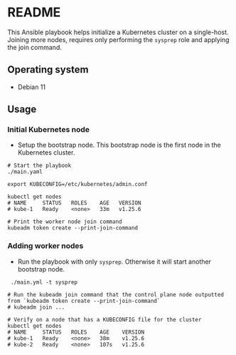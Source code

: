 # README
This Ansible playbook helps initialize a Kubernetes cluster on a single-host.  Joining more nodes, requires only performing the `sysprep` role and applying the join command.

## Operating system
- Debian 11

## Usage

### Initial Kubernetes node
- Setup the bootstrap node.  This bootstrap node is the first node in the Kubernetes cluster.

```
# Start the playbook
./main.yaml

export KUBECONFIG=/etc/kubernetes/admin.conf

kubectl get nodes
# NAME     STATUS   ROLES    AGE   VERSION
# kube-1   Ready    <none>   33m   v1.25.6

# Print the worker node join command
kubeadm token create --print-join-command
```

### Adding worker nodes
- Run the playbook with only `sysprep`.  Otherwise it will start another bootstrap node.
```
 ./main.yml -t sysprep

# Run the kubeadm join command that the control plane node outputted from `kubeadm token create --print-join-command`
# kubeadm join ...

# Verify on a node that has a KUBECONFIG file for the cluster
kubectl get nodes
# NAME     STATUS   ROLES    AGE    VERSION
# kube-1   Ready    <none>   38m    v1.25.6
# kube-2   Ready    <none>   107s   v1.25.6
```
